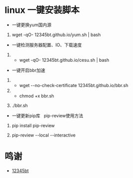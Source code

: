# linux 一键安装脚本 #


- 一键更换yum国内源

1. wget -qO- 12345bt.github.io/yum.sh | bash

- 一键检测服务器配置、IO、下载速度

1. - wget -qO- 12345bt.github.io/cesu.sh | bash


- 一键开启bbr加速

1. - wget --no-check-certificate 12345bt.github.io/bbr.sh

2. - chmod +x bbr.sh

3. ./bbr.sh


- 一键更新pip库   pip-review使用方法

1. pip install pip-review

2. pip-review --local --interactive


# 鸣谢 #
- [12345bt](http://www.github.com/12345bt "12345bt")
